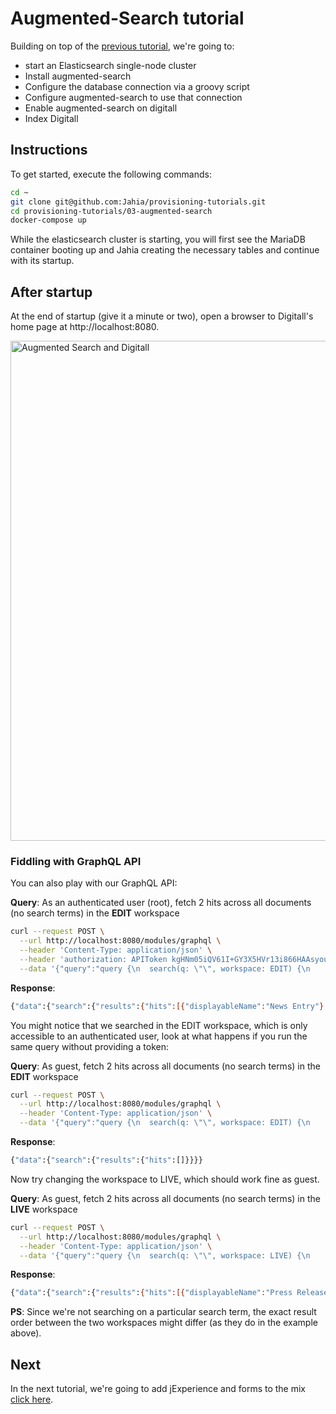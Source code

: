 # Augmented-Search tutorial

Building on top of the [previous tutorial](../02-digitall-mariadb), we're going to:

* start an Elasticsearch single-node cluster
* Install augmented-search
* Configure the database connection via a groovy script
* Configure augmented-search to use that connection
* Enable augmented-search on digitall
* Index Digitall

## Instructions

To get started, execute the following commands:

```bash
cd ~
git clone git@github.com:Jahia/provisioning-tutorials.git
cd provisioning-tutorials/03-augmented-search
docker-compose up
```

While the elasticsearch cluster is starting, you will first see the MariaDB container booting up and Jahia creating the necessary tables and continue with its startup. 

## After startup

At the end of startup (give it a minute or two), open a browser to Digitall's home page at http://localhost:8080.

<img width="800" alt="Augmented Search and Digitall" src="https://user-images.githubusercontent.com/5667028/113905349-0dae7d00-97a1-11eb-9121-f68379f41bd1.png">

### Fiddling with GraphQL API 

You can also play with our GraphQL API: 

__Query__: As an authenticated user (root), fetch 2 hits across all documents (no search terms) in the __EDIT__ workspace
```bash
curl --request POST \
  --url http://localhost:8080/modules/graphql \
  --header 'Content-Type: application/json' \
  --header 'authorization: APIToken kgHNm05iQV61I+GY3X5HVr13i866HAAsyou8G+eGubk=' \
  --data '{"query":"query {\n  search(q: \"\", workspace: EDIT) {\n    results(size: 2) {\n      hits {\n        displayableName\n      }\n    }\n  }\n}"}'
```

__Response__:
```bash
{"data":{"search":{"results":{"hits":[{"displayableName":"News Entry"},{"displayableName":"History"}]}}}}
```

You might notice that we searched in the EDIT workspace, which is only accessible to an authenticated user, look at what happens if you run the same query without providing a token:

__Query__: As guest, fetch 2 hits across all documents (no search terms) in the __EDIT__ workspace
```bash
curl --request POST \
  --url http://localhost:8080/modules/graphql \
  --header 'Content-Type: application/json' \
  --data '{"query":"query {\n  search(q: \"\", workspace: EDIT) {\n    results(size: 2) {\n      hits {\n        displayableName\n      }\n    }\n  }\n}"}'
```

__Response__:
```bash
{"data":{"search":{"results":{"hits":[]}}}}
```

Now try changing the workspace to LIVE, which should work fine as guest.

__Query__: As guest, fetch 2 hits across all documents (no search terms) in the __LIVE__ workspace
```bash
curl --request POST \
  --url http://localhost:8080/modules/graphql \
  --header 'Content-Type: application/json' \
  --data '{"query":"query {\n  search(q: \"\", workspace: LIVE) {\n    results(size: 2) {\n      hits {\n        displayableName\n      }\n    }\n  }\n}"}'
```

__Response__:
```bash
{"data":{"search":{"results":{"hits":[{"displayableName":"Press Releases Entry"},{"displayableName":"Events"}]}}}}
```

__PS__: Since we're not searching on a particular search term, the exact result order between the two workspaces might differ (as they do in the example above).

## Next

In the next tutorial, we're going to add jExperience and forms to the mix [click here](../04-jexperience-forms/).
